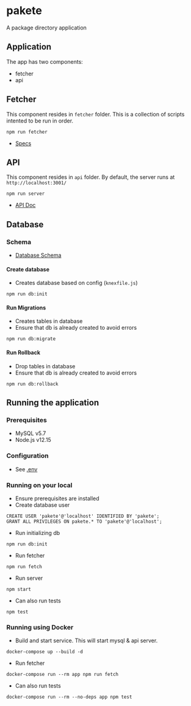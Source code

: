 # pakete
A package directory application

## Application
The app has two components:
- fetcher
- api

## Fetcher
This component resides in `fetcher` folder. This is a collection of scripts intented to be run in order.
```
npm run fetcher
```
- [Specs](doc/fetcher.md)

## API
This component resides in `api` folder. By default, the server runs at `http://localhost:3001/`
```
npm run server
```
- [API Doc](doc/api.md)

## Database

### Schema
- [Database Schema](doc/schema.png)

#### Create database
- Creates database based on config (`knexfile.js`)
```
npm run db:init
```

#### Run Migrations
- Creates tables in database
- Ensure that db is already created to avoid errors
```
npm run db:migrate
```

#### Run Rollback
- Drop tables in database
- Ensure that db is already created to avoid errors
```
npm run db:rollback
```

## Running the application

### Prerequisites
- MySQL v5.7
- Node.js v12.15

### Configuration
- See [.env](.env)

### Running on your local
- Ensure prerequisites are installed
- Create database user
```
CREATE USER 'pakete'@'localhost' IDENTIFIED BY 'pakete';
GRANT ALL PRIVILEGES ON pakete.* TO 'pakete'@'localhost';
```
- Run initializing db
```
npm run db:init
```
- Run fetcher
```
npm run fetch
```
- Run server
```
npm start
``` 
- Can also run tests
```
npm test
```

### Running using Docker
- Build and start service. This will start mysql & api server.
```
docker-compose up --build -d
```
- Run fetcher
```
docker-compose run --rm app npm run fetch
```
- Can also run tests
```
docker-compose run --rm --no-deps app npm test
```

